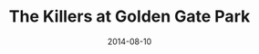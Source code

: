 ---
date: '2014-08-10'
artist: The Killers
festival: Outside Lands
venue: Golden Gate Park
city: San Francisco
state: CA
country: USA
price: $80.00
solo: 'No'
title: The Killers at Golden Gate Park
slug: 2014-08-10-the-killers
cover: ''
genre: ''
category: show
tags: []
created: 02/15/2019
artists:
  - The Killers
openers: []
---